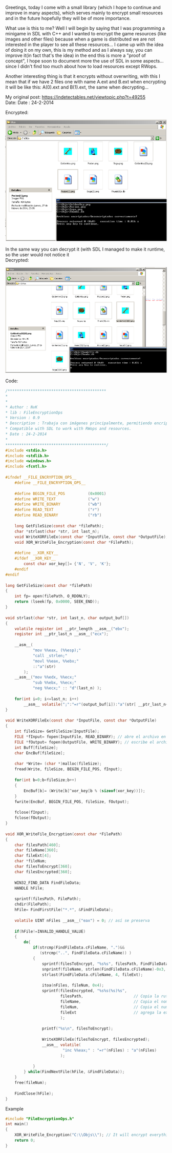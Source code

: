 Greetings, today I come with a small library (which I hope to continue and improve in many aspects), which serves mainly to encrypt small resources and in the future hopefully they will be of more importance.

What use is this to me?
Well I will begin by saying that I was programming a minigame in SDL with C++ and I wanted to encrypt the game resources (like images and other files) because when a game is distributed we are not interested in the player to see all these resources...
I came up with the idea of doing it on my own, this is my method and as I always say, you can improve it(in fact that's the idea) in the end this is more a "proof of concept", I hope soon to document more the use of SDL in some aspects... since I didn't find too much about how to load resources except RWops.

Another interesting thing is that it encrypts without overwriting, with this I mean that if we have 2 files one with name A.ext and B.ext when encrypting it will be like this: A(0).ext and B(1).ext, the same when decrypting...

My original post: https://indetectables.net/viewtopic.php?t=49255
<br/>
Date: Date : 24-2-2014

Encrypted:

![e1](/1.png)

In the same way you can decrypt it (with SDL I managed to make it runtime, so the user would not notice it
<br/>
Decrypted:

![e2](/2.png)

Code:
```C
/*******************************************
*
*
* Author : NvK
* lib : FileEncryptionOps
* Version : 0.9
* Description : Trabaja con imágenes principalmente, permitiendo encriptar/desencriptar,
* Compatible with SDL to work with RWops and resources.
* Date : 24-2-2014
*
********************************************/
#include <stdio.h>
#include <stdlib.h>
#include <windows.h>
#include <fcntl.h>

#ifndef __FILE_ENCRYPTION_OPS__
	#define __FILE_ENCRYPTION_OPS__

	#define BEGIN_FILE_POS          (0x0001)
	#define WRITE_TEXT              ("w")
	#define WRITE_BINARY            ("wb")
	#define READ_TEXT               ("r")
	#define READ_BINARY             ("rb")

	long GetFileSize(const char *filePath);
	char *strlast(char *str, int last_n);
	void WriteXORFileEx(const char *InputFile, const char *OutputFile);
	void XOR_WriteFile_Encryption(const char *FilePath);

    #define __XOR_KEY__
    #ifdef __XOR_KEY__
        const char xor_key[]= {'N', 'V', 'K'};
	#endif
#endif

long GetFileSize(const char *filePath)
{
	int fp= open(filePath, O_RDONLY);
	return (lseek(fp, 0x0000, SEEK_END));
}

void strlast(char *str, int last_n, char output_buf[])
{
    volatile register int __ptr_length __asm__("ebx");
    register int __ptr_last_n __asm__("ecx");

    __asm__(
            "mov %%eax, (%%esp);"
            "call _strlen;"
            "movl %%eax, %%ebx;"
            ::"a"(str)
        );
    __asm__("mov %%edx, %%ecx;"
            "sub %%ebx, %%ecx;"
            "neg %%ecx;" :: "d"(last_n) );

    for(int i=0; i<=last_n; i++)
        __asm__ volatile(";":"=r"(output_buf[i]):"a"(str[ __ptr_last_n++ ]));
}

void WriteXORFileEx(const char *InputFile, const char *OutputFile)
{
    int fileSize= GetFileSize(InputFile);
    FILE *fInput= fopen(InputFile, READ_BINARY); // abre el archivo en modo binario
    FILE *fOutput= fopen(OutputFile, WRITE_BINARY); // escribe el archivo en modo binario
    int Buff[fileSize];
    char EncBuf[fileSize];

    char *Write= (char *)malloc(fileSize);
    fread(Write, fileSize, BEGIN_FILE_POS, fInput);

    for(int b=0;b<fileSize;b++)
    {
        EncBuf[b]= (Write[b]^xor_key[b % (sizeof(xor_key))]);
    }
    fwrite(EncBuf, BEGIN_FILE_POS, fileSize, fOutput);

    fclose(fInput);
    fclose(fOutput);
}

void XOR_WriteFile_Encryption(const char *FilePath)
{
    char filesPath[460];
    char fileName[360];
    char fileExt[4];
    char *fileNum;
    char filesToEncrypt[360];
    char filesEncrypted[360];

    WIN32_FIND_DATA FindFileData;
    HANDLE hFile;

    sprintf(filesPath, FilePath);
    chdir(FilePath);
    hFile= FindFirstFile("*.*", &FindFileData);

    volatile UINT nFiles __asm__("eax") = 0; // así se preserva

    if(hFile!=INVALID_HANDLE_VALUE)
    {
        do{
            if(strcmp(FindFileData.cFileName, ".")&&
               (strcmp("..", FindFileData.cFileName)) )
            {
                sprintf(filesToEncrypt, "%s%s", filesPath, FindFileData.cFileName);
                snprintf(fileName, strlen(FindFileData.cFileName)-0x3, "%s", FindFileData.cFileName); // quitar la extención del archivo
                strlast(FindFileData.cFileName, 4, fileExt);

                itoa(nFiles, fileNum, 0x4);
                sprintf(filesEncrypted, "%s%s(%s)%s",
                        filesPath,                      // Copia la ruta del archivo
                        fileName,                       // Copia el nombre
                        fileNum,                        // Copia el numero
                        fileExt                         // agrega la extención
                        );

                printf("%s\n", filesToEncrypt);

                WriteXORFileEx(filesToEncrypt, filesEncrypted);
                __asm__ volatile(
                         "inc %%eax;" : "=r"(nFiles) : "a"(nFiles)
                        );

            }
        } while(FindNextFile(hFile, &FindFileData));
    }
    free(fileNum);

    FindClose(hFile);
}
```
Example
```C
#include "FileEncryptionOps.h"
int main()
{
	XOR_WriteFile_Encryption("C:\\Objs\\"); // It will encrypt everything in the "Objs" folder on disk C:
	return 0;
}
```
